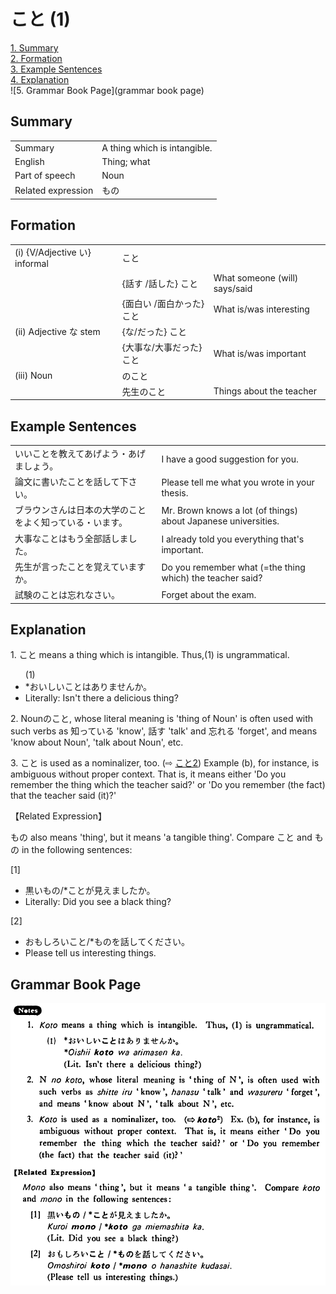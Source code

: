 # こと (1)

[1. Summary](#summary)<br>
[2. Formation](#formation)<br>
[3. Example Sentences](#example-sentences)<br>
[4. Explanation](#explanation)<br>
![5. Grammar Book Page](grammar book page)<br>


## Summary

<table><tr>   <td>Summary</td>   <td>A thing which is intangible.</td></tr><tr>   <td>English</td>   <td>Thing; what</td></tr><tr>   <td>Part of speech</td>   <td>Noun</td></tr><tr>   <td>Related expression</td>   <td>もの</td></tr></table>

## Formation

<table class="table"> <tbody><tr class="tr head"> <td class="td"><span class="numbers">(i)</span> <span> <span class="bold">{V/Adjective い}    informal</span></span></td> <td class="td"><span class="concept">こと</span> </td> <td class="td"><span>&nbsp;</span></td> </tr> <tr class="tr"> <td class="td"><span>&nbsp;</span></td> <td class="td"><span>{話す /話した} <span class="concept">こと</span></span></td> <td class="td"><span>What    someone (will) says/said</span></td> </tr> <tr class="tr"> <td class="td"><span>&nbsp;</span></td> <td class="td"><span>{面白い /面白かった} <span class="concept">こと</span></span></td> <td class="td"><span>What    is/was interesting</span></td> </tr> <tr class="tr head"> <td class="td"><span class="numbers">(ii)</span> <span> <span class="bold">Adjective な stem</span></span></td> <td class="td"><span>{<span class="concept">な</span>/<span class="concept">だった</span>} <span class="concept">こと</span></span></td> <td class="td"><span>&nbsp;</span></td> </tr> <tr class="tr"> <td class="td"><span>&nbsp;</span></td> <td class="td"><span>{大事<span class="concept">な</span>/大事<span class="concept">だった</span>} <span class="concept">こと</span></span></td> <td class="td"><span>What    is/was important</span></td> </tr> <tr class="tr head"> <td class="td"><span class="numbers">(iii) </span><span class="bold"><span>Noun</span> </span></td> <td class="td"><span class="concept">のこと</span> </td> <td class="td"><span>&nbsp;</span></td> </tr> <tr class="tr"> <td class="td"><span>&nbsp;</span></td> <td class="td"><span>先生<span class="concept">のこと</span></span> </td> <td class="td"><span>Things    about the teacher</span></td> </tr></tbody></table>

## Example Sentences

<table><tr>   <td>いいことを教えてあげよう・あげましょう。</td>   <td>I have a good suggestion for you.</td></tr><tr>   <td>論文に書いたことを話して下さい。</td>   <td>Please tell me what you wrote in your thesis.</td></tr><tr>   <td>ブラウンさんは日本の大学のことをよく知っている・います。</td>   <td>Mr. Brown knows a lot (of things) about Japanese universities.</td></tr><tr>   <td>大事なことはもう全部話しました。</td>   <td>I already told you everything that's important.</td></tr><tr>   <td>先生が言ったことを覚えていますか。</td>   <td>Do you remember what (=the thing which) the teacher said?</td></tr><tr>   <td>試験のことは忘れなさい。</td>   <td>Forget about the exam.</td></tr></table>

## Explanation

<p>1. <span class="cloze">こと</span> means a thing which is intangible. Thus,(1) is ungrammatical.</p>  <ul>(1) <li>*おいしい<span class="cloze">ことは</span>ありませんか。</li> <li>Literally: Isn't there a delicious thing?</li> </ul>  <p>2. Nounの<span class="cloze">こと</span>, whose literal meaning is 'thing of Noun' is often used with such verbs as 知っている 'know', 話す 'talk' and 忘れる 'forget', and means 'know about Noun', 'talk about Noun', etc.</p>  <p>3. <span class="cloze">こと</span> is used as a nominalizer, too. (⇨ <a href="#㊦ こと (2)">こと2</a>) Example (b), for instance, is ambiguous without proper context. That is, it means either 'Do you remember the thing which the teacher said?' or 'Do you remember (the fact) that the teacher said (it)?'</p>  <p>【Related Expression】</p>  <p>もの also means 'thing', but it means 'a tangible thing'. Compare <span class="cloze">こと</span> and もの in the following sentences:</p>  <p>[1]</p>  <ul> <li>黒いもの/*<span class="cloze">こと</span>が見えましたか。</li> <li>Literally: Did you see a black thing?</li> </ul>  <p>[2]</p>  <ul> <li>おもしろい<span class="cloze">こと</span>/*ものを話してください。</li> <li>Please tell us interesting things.</li> </ul>

## Grammar Book Page

![](../img/Basicこと.png)

